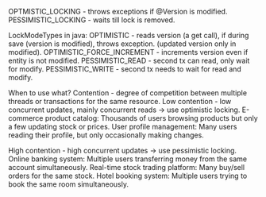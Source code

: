 
OPTMISTIC_LOCKING - throws exceptions if @Version is modified.
PESSIMISTIC_LOCKING - waits till lock is removed.

LockModeTypes in java:
OPTIMISTIC - reads version (a get call), if during save (version is modified), throws exception. (updated version only in modified).
OPTIMISTIC_FORCE_INCREMENT - increments version even if entity is not modified.
PESSIMISTIC_READ - second tx can read, only wait for modify.
PESSIMISTIC_WRITE - second tx needs to wait for read and modify.

When to use what?
Contention - degree of competition between multiple threads or transactions for the same resource.
Low contention - low concurrent updates, mainly concurrent reads -> use optimistic locking.
E-commerce product catalog:
Thousands of users browsing products but only a few updating stock or prices.
User profile management:
Many users reading their profile, but only occasionally making changes.

High contention - high concurrent updates -> use pessimistic locking.
Online banking system:
Multiple users transferring money from the same account simultaneously.
Real-time stock trading platform:
Many buy/sell orders for the same stock.
Hotel booking system:
Multiple users trying to book the same room simultaneously.
